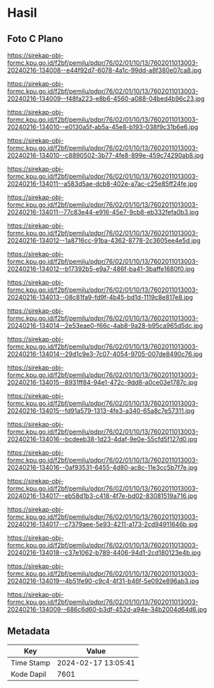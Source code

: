# Hasil

## Foto C Plano

https://sirekap-obj-formc.kpu.go.id/f2bf/pemilu/pdpr/76/02/01/10/13/7602011013003-20240216-134008--e44f92d7-6078-4a1c-99dd-a8f380e07ca8.jpg

https://sirekap-obj-formc.kpu.go.id/f2bf/pemilu/pdpr/76/02/01/10/13/7602011013003-20240216-134009--f48fa223-e8b6-4560-a088-04bed4b96c23.jpg

https://sirekap-obj-formc.kpu.go.id/f2bf/pemilu/pdpr/76/02/01/10/13/7602011013003-20240216-134010--e0130a5f-ab5a-45e8-b193-038f9c31b6e6.jpg

https://sirekap-obj-formc.kpu.go.id/f2bf/pemilu/pdpr/76/02/01/10/13/7602011013003-20240216-134010--c8890502-3b77-4fe8-899e-459c74290ab8.jpg

https://sirekap-obj-formc.kpu.go.id/f2bf/pemilu/pdpr/76/02/01/10/13/7602011013003-20240216-134011--a583d5ae-dcb8-402e-a7ac-c25e85ff24fe.jpg

https://sirekap-obj-formc.kpu.go.id/f2bf/pemilu/pdpr/76/02/01/10/13/7602011013003-20240216-134011--77c83e44-e916-45e7-9cb8-eb332fefa0b3.jpg

https://sirekap-obj-formc.kpu.go.id/f2bf/pemilu/pdpr/76/02/01/10/13/7602011013003-20240216-134012--1a8716cc-91ba-4362-8778-2c3605ee4e5d.jpg

https://sirekap-obj-formc.kpu.go.id/f2bf/pemilu/pdpr/76/02/01/10/13/7602011013003-20240216-134012--b17392b5-e9a7-486f-ba41-3baffe1680f0.jpg

https://sirekap-obj-formc.kpu.go.id/f2bf/pemilu/pdpr/76/02/01/10/13/7602011013003-20240216-134013--08c81fa9-fd9f-4b45-bd1d-1119c8e817e8.jpg

https://sirekap-obj-formc.kpu.go.id/f2bf/pemilu/pdpr/76/02/01/10/13/7602011013003-20240216-134014--2e53eae0-f66c-4ab8-9a28-b95ca965d5dc.jpg

https://sirekap-obj-formc.kpu.go.id/f2bf/pemilu/pdpr/76/02/01/10/13/7602011013003-20240216-134014--29d1c9e3-7c07-4054-9705-007de8490c76.jpg

https://sirekap-obj-formc.kpu.go.id/f2bf/pemilu/pdpr/76/02/01/10/13/7602011013003-20240216-134015--8931ff84-94e1-472c-9dd8-a0ce03e1787c.jpg

https://sirekap-obj-formc.kpu.go.id/f2bf/pemilu/pdpr/76/02/01/10/13/7602011013003-20240216-134015--fd91a579-1313-4fe3-a340-65a8c7e57311.jpg

https://sirekap-obj-formc.kpu.go.id/f2bf/pemilu/pdpr/76/02/01/10/13/7602011013003-20240216-134016--bcdeeb38-1d23-4daf-9e0e-55cfd5f127d0.jpg

https://sirekap-obj-formc.kpu.go.id/f2bf/pemilu/pdpr/76/02/01/10/13/7602011013003-20240216-134016--0af93531-6455-4d80-ac8c-11e3cc5b7f7e.jpg

https://sirekap-obj-formc.kpu.go.id/f2bf/pemilu/pdpr/76/02/01/10/13/7602011013003-20240216-134017--eb58d1b3-c418-4f7e-bd02-83081519a716.jpg

https://sirekap-obj-formc.kpu.go.id/f2bf/pemilu/pdpr/76/02/01/10/13/7602011013003-20240216-134017--c7379aee-5e93-4211-a173-2cd94911646b.jpg

https://sirekap-obj-formc.kpu.go.id/f2bf/pemilu/pdpr/76/02/01/10/13/7602011013003-20240216-134018--c37e1062-b789-4406-94d1-2cd180123e4b.jpg

https://sirekap-obj-formc.kpu.go.id/f2bf/pemilu/pdpr/76/02/01/10/13/7602011013003-20240216-134019--4b51fe90-c9c4-4f31-b46f-5e092e896ab3.jpg

https://sirekap-obj-formc.kpu.go.id/f2bf/pemilu/pdpr/76/02/01/10/13/7602011013003-20240216-134009--686c6d60-b3df-452d-a94e-34b2004d64d6.jpg


## Metadata

| Key        | Value               |
| ---------- | ------------------- |
| Time Stamp | 2024-02-17 13:05:41 |
| Kode Dapil | 7601                |



